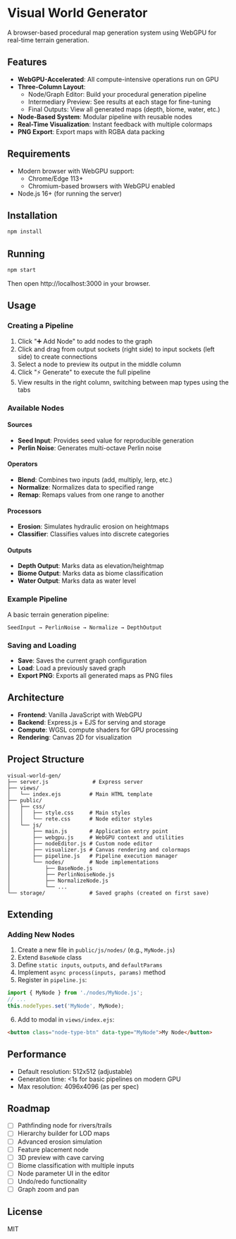 # Visual World Generator

A browser-based procedural map generation system using WebGPU for real-time terrain generation.

## Features

- **WebGPU-Accelerated**: All compute-intensive operations run on GPU
- **Three-Column Layout**:
  - Node/Graph Editor: Build your procedural generation pipeline
  - Intermediary Preview: See results at each stage for fine-tuning
  - Final Outputs: View all generated maps (depth, biome, water, etc.)
- **Node-Based System**: Modular pipeline with reusable nodes
- **Real-Time Visualization**: Instant feedback with multiple colormaps
- **PNG Export**: Export maps with RGBA data packing

## Requirements

- Modern browser with WebGPU support:
  - Chrome/Edge 113+
  - Chromium-based browsers with WebGPU enabled
- Node.js 16+ (for running the server)

## Installation

```bash
npm install
```

## Running

```bash
npm start
```

Then open http://localhost:3000 in your browser.

## Usage

### Creating a Pipeline

1. Click "➕ Add Node" to add nodes to the graph
2. Click and drag from output sockets (right side) to input sockets (left side) to create connections
3. Select a node to preview its output in the middle column
4. Click "⚡ Generate" to execute the full pipeline
5. View results in the right column, switching between map types using the tabs

### Available Nodes

#### Sources
- **Seed Input**: Provides seed value for reproducible generation
- **Perlin Noise**: Generates multi-octave Perlin noise

#### Operators
- **Blend**: Combines two inputs (add, multiply, lerp, etc.)
- **Normalize**: Normalizes data to specified range
- **Remap**: Remaps values from one range to another

#### Processors
- **Erosion**: Simulates hydraulic erosion on heightmaps
- **Classifier**: Classifies values into discrete categories

#### Outputs
- **Depth Output**: Marks data as elevation/heightmap
- **Biome Output**: Marks data as biome classification
- **Water Output**: Marks data as water level

### Example Pipeline

A basic terrain generation pipeline:

```
SeedInput → PerlinNoise → Normalize → DepthOutput
```

### Saving and Loading

- **Save**: Saves the current graph configuration
- **Load**: Load a previously saved graph
- **Export PNG**: Exports all generated maps as PNG files

## Architecture

- **Frontend**: Vanilla JavaScript with WebGPU
- **Backend**: Express.js + EJS for serving and storage
- **Compute**: WGSL compute shaders for GPU processing
- **Rendering**: Canvas 2D for visualization

## Project Structure

```
visual-world-gen/
├── server.js              # Express server
├── views/
│   └── index.ejs         # Main HTML template
├── public/
│   ├── css/
│   │   ├── style.css     # Main styles
│   │   └── rete.css      # Node editor styles
│   └── js/
│       ├── main.js       # Application entry point
│       ├── webgpu.js     # WebGPU context and utilities
│       ├── nodeEditor.js # Custom node editor
│       ├── visualizer.js # Canvas rendering and colormaps
│       ├── pipeline.js   # Pipeline execution manager
│       └── nodes/        # Node implementations
│           ├── BaseNode.js
│           ├── PerlinNoiseNode.js
│           ├── NormalizeNode.js
│           └── ...
└── storage/              # Saved graphs (created on first save)
```

## Extending

### Adding New Nodes

1. Create a new file in `public/js/nodes/` (e.g., `MyNode.js`)
2. Extend `BaseNode` class
3. Define `static inputs`, `outputs`, and `defaultParams`
4. Implement `async process(inputs, params)` method
5. Register in `pipeline.js`:

```javascript
import { MyNode } from './nodes/MyNode.js';
// ...
this.nodeTypes.set('MyNode', MyNode);
```

6. Add to modal in `views/index.ejs`:

```html
<button class="node-type-btn" data-type="MyNode">My Node</button>
```

## Performance

- Default resolution: 512x512 (adjustable)
- Generation time: <1s for basic pipelines on modern GPU
- Max resolution: 4096x4096 (as per spec)

## Roadmap

- [ ] Pathfinding node for rivers/trails
- [ ] Hierarchy builder for LOD maps
- [ ] Advanced erosion simulation
- [ ] Feature placement node
- [ ] 3D preview with cave carving
- [ ] Biome classification with multiple inputs
- [ ] Node parameter UI in the editor
- [ ] Undo/redo functionality
- [ ] Graph zoom and pan

## License

MIT
